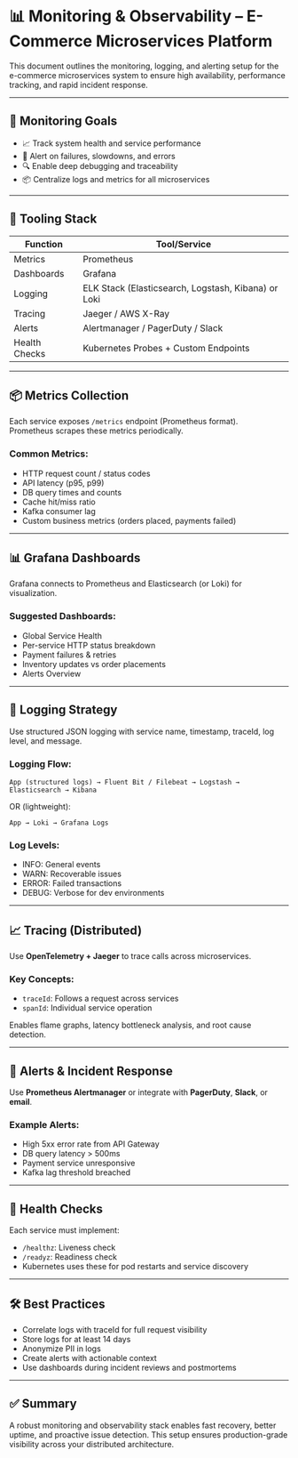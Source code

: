 # 📊 Monitoring & Observability – E-Commerce Microservices Platform

This document outlines the monitoring, logging, and alerting setup for the e-commerce microservices system to ensure high availability, performance tracking, and rapid incident response.

---

## 🎯 Monitoring Goals

- 📈 Track system health and service performance
- 🚨 Alert on failures, slowdowns, and errors
- 🔍 Enable deep debugging and traceability
- 📦 Centralize logs and metrics for all microservices

---

## 🧰 Tooling Stack

| Function            | Tool/Service              |
|---------------------|---------------------------|
| Metrics             | Prometheus                |
| Dashboards          | Grafana                   |
| Logging             | ELK Stack (Elasticsearch, Logstash, Kibana) or Loki |
| Tracing             | Jaeger / AWS X-Ray        |
| Alerts              | Alertmanager / PagerDuty / Slack |
| Health Checks       | Kubernetes Probes + Custom Endpoints |

---

## 📦 Metrics Collection

Each service exposes `/metrics` endpoint (Prometheus format).  
Prometheus scrapes these metrics periodically.

### Common Metrics:
- HTTP request count / status codes
- API latency (p95, p99)
- DB query times and counts
- Cache hit/miss ratio
- Kafka consumer lag
- Custom business metrics (orders placed, payments failed)

---

## 📊 Grafana Dashboards

Grafana connects to Prometheus and Elasticsearch (or Loki) for visualization.

### Suggested Dashboards:
- Global Service Health
- Per-service HTTP status breakdown
- Payment failures & retries
- Inventory updates vs order placements
- Alerts Overview

---

## 📂 Logging Strategy

Use structured JSON logging with service name, timestamp, traceId, log level, and message.

### Logging Flow:
```
App (structured logs) → Fluent Bit / Filebeat → Logstash → Elasticsearch → Kibana
```

OR (lightweight):
```
App → Loki → Grafana Logs
```

### Log Levels:
- INFO: General events
- WARN: Recoverable issues
- ERROR: Failed transactions
- DEBUG: Verbose for dev environments

---

## 📈 Tracing (Distributed)

Use **OpenTelemetry + Jaeger** to trace calls across microservices.

### Key Concepts:
- `traceId`: Follows a request across services
- `spanId`: Individual service operation

Enables flame graphs, latency bottleneck analysis, and root cause detection.

---

## 🚨 Alerts & Incident Response

Use **Prometheus Alertmanager** or integrate with **PagerDuty**, **Slack**, or **email**.

### Example Alerts:
- High 5xx error rate from API Gateway
- DB query latency > 500ms
- Payment service unresponsive
- Kafka lag threshold breached

---

## 🧪 Health Checks

Each service must implement:

- `/healthz`: Liveness check
- `/readyz`: Readiness check
- Kubernetes uses these for pod restarts and service discovery

---

## 🛠 Best Practices

- Correlate logs with traceId for full request visibility
- Store logs for at least 14 days
- Anonymize PII in logs
- Create alerts with actionable context
- Use dashboards during incident reviews and postmortems

---

## ✅ Summary

A robust monitoring and observability stack enables fast recovery, better uptime, and proactive issue detection. This setup ensures production-grade visibility across your distributed architecture.